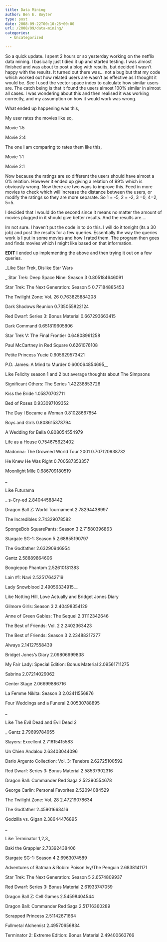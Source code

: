 ```yaml
---
title: Data Mining
author: Ben E. Boyter
type: post
date: 2008-09-22T00:10:25+00:00
url: /2008/09/data-mining/
categories:
  - Uncategorized

---
```

So a quick update. I spent 2 hours or so yesterday working on the netflix data mining. I basically just tidied it up and started testing. I was almost finished and was about to post a blog with results, but decided I wasn&#8217;t happy with the results. It turned out there was&#8230; not a bug but that my code which worked out how related users are wasn&#8217;t as effective as I thought it would be. See I used the vector space index to calculate how similar users are. The catch being is that it found the users almost 100% similar in almost all cases. I was wondering about this and then realised it was working correctly, and my assumption on how it would work was wrong.

What ended up happening was this,

My user rates the movies like so,

Movie 1:5
  
Movie 2:4

The one I am comparing to rates them like this,

Movie 1:1
  
Movie 2:1

Now because the ratings are so different the users should have almost a 0% relation. However it ended up giving a relation of 99% which is obviously wrong. Now there are two ways to improve this. Feed in more movies to check which will increase the distance between the users, or modify the ratings so they are more separate. So 1 = -5, 2 = -2, 3 =0, 4=2, 5=5.

I decided that I would do the second since it means no matter the amount of movies plugged in it should give better results. And the results are&#8230;.

Im not sure. I haven&#8217;t put the code in to do this. I will do it tonight (its a 30 job) and post the results for a few queries. Essentially the way the queries work is I put in some movies and how I rated them. The program then goes and finds movies which I might like based on that information.

**EDIT** I ended up implementing the above and then trying it out on a few queries.

_Like Star Trek, Dislike Star Wars
  
_ Star Trek: Deep Space Nine: Season 3 0.805184646091
  
Star Trek: The Next Generation: Season 5 0.77184885453
  
The Twilight Zone: Vol. 26 0.763825884208
  
Dark Shadows Reunion 0.735055822124
  
Red Dwarf: Series 3: Bonus Material 0.667293663415
  
Dark Command 0.651819605806
  
Star Trek V: The Final Frontier 0.64808961258
  
Paul McCartney in Red Square 0.6261076108
  
Petite Princess Yucie 0.605629573421
  
P.D. James: A Mind to Murder 0.600064854695__

Like Felicity season 1 and 2 but average thoughts about The Simpsons
  
Significant Others: The Series 1.42238853726
  
Kiss the Bride 1.05870702711
  
Bed of Roses 0.933097109352
  
The Day I Became a Woman 0.81028667654
  
Boys and Girls 0.808615378794
  
A Wedding for Bella 0.808054554979
  
Life as a House 0.754675623402
  
Madonna: The Drowned World Tour 2001 0.707120938732
  
He Knew He Was Right 0.700587353357
  
Moonlight Mile 0.686709180519
  
_
  
Like Futurama
  
_ s-Cry-ed 2.84044588442
  
Dragon Ball Z: World Tournament 2.78294438997
  
The Incredibles 2.74329078582
  
SpongeBob SquarePants: Season 3 2.71580396863
  
Stargate SG-1: Season 5 2.68855190797
  
The Godfather 2.63290946954
  
Gantz 2.58889864606
  
Boogiepop Phantom 2.52610181383
  
Lain #1: Navi 2.52517642719
  
Lady Snowblood 2.49056334915__

Like Notting Hill, Love Actually and Bridget Jones Diary
  
Gilmore Girls: Season 3 2.40498354129
  
Anne of Green Gables: The Sequel 2.31112342646
  
The Best of Friends: Vol. 2 2.2402363423
  
The Best of Friends: Season 3 2.23488217277
  
Always 2.14127558439
  
Bridget Jones&#8217;s Diary 2.09806999838
  
My Fair Lady: Special Edition: Bonus Material 2.09561711275
  
Sabrina 2.07214029062
  
Center Stage 2.06699886716
  
La Femme Nikita: Season 3 2.03411556876
  
Four Weddings and a Funeral 2.00530788895
  
_
  
Like The Evil Dead and Evil Dead 2
  
_ Gantz 2.79699784955
  
Slayers: Excellent 2.71615415583
  
Un Chien Andalou 2.63403044096
  
Dario Argento Collection: Vol. 3: Tenebre 2.62725100592
  
Red Dwarf: Series 3: Bonus Material 2.58537902316
  
Dragon Ball: Commander Red Saga 2.52390554678
  
George Carlin: Personal Favorites 2.52094084529
  
The Twilight Zone: Vol. 28 2.47219078634
  
The Godfather 2.45901663416
  
Godzilla vs. Gigan 2.38644476895
  
_
  
Like Terminator 1,2,3_
  
Baki the Grappler 2.73392438406
  
Stargate SG-1: Season 4 2.6963074589
  
Adventures of Batman & Robin: Poison Ivy/The Penguin 2.6838141171
  
Star Trek: The Next Generation: Season 5 2.6574809937
  
Red Dwarf: Series 3: Bonus Material 2.61933747059
  
Dragon Ball Z: Cell Games 2.54598404544
  
Dragon Ball: Commander Red Saga 2.51716360289
  
Scrapped Princess 2.51142671664
  
Fullmetal Alchemist 2.49570656834
  
Terminator 2: Extreme Edition: Bonus Material 2.49400663766